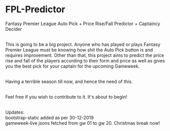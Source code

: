 # FPL-Predictor
Fantasy Premier League Auto Pick + Price Rise/Fall Predictor + Captaincy Decider<br><br>

This is going to be a big project. Anyone who has played or plays Fantasy Premier League must be knowing how shit the Auto Pick button is and requires improvement. Other than that, this project aims to predict the price rise and fall of the players according to their form and price as well as gives you the best pick for your captain for the upcoming Gameweek.<br><br>

Having a terrible season till now, and hence the need of this. <br><br>

Feel free if you wish to contribute to it. It's about to begin!<br><br>

Updates:<br>
bootstrap-static added as per 30-12-2019<br>
gameweek-live jsons fetched from gw 01 to gw 20. Christmas break now!
